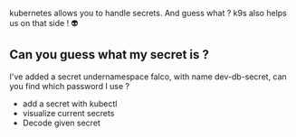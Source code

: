kubernetes allows you to handle secrets. And guess what ? k9s also helps us on that side ! 👽️

## Can you guess what my secret is ?
I've added a secret undernamespace falco, with name dev-db-secret, can you find which password I use ?



- add a secret with kubectl
- visualize current secrets
- Decode given secret